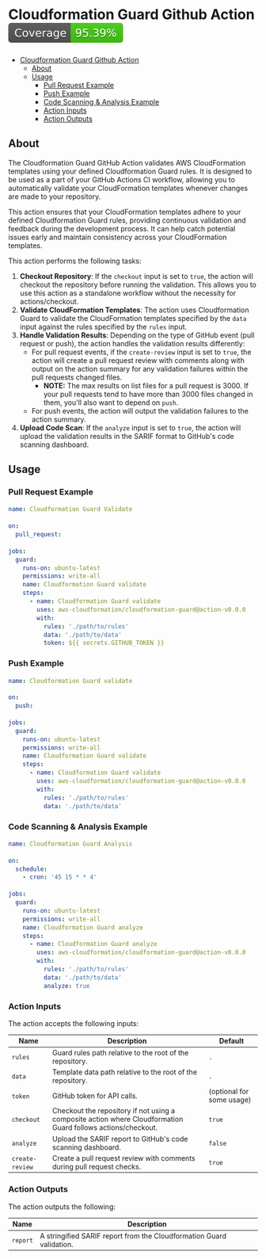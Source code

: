 # Cloudformation Guard Github Action [![Coverage](./badges/coverage.svg)](./badges/coverage.svg)

- [Cloudformation Guard Github Action ](#cloudformation-guard-github-action-)
  - [About](#about)
  - [Usage](#usage)
    - [Pull Request Example](#pull-request-example)
    - [Push Example](#push-example)
    - [Code Scanning \& Analysis Example](#code-scanning--analysis-example)
    - [Action Inputs](#action-inputs)
    - [Action Outputs](#action-outputs)

## About

The Cloudformation Guard GitHub Action validates AWS CloudFormation templates
using your defined Cloudformation Guard rules. It is designed to be used as a
part of your GitHub Actions CI workflow, allowing you to automatically validate
your CloudFormation templates whenever changes are made to your repository.

This action ensures that your CloudFormation templates adhere to your defined
Cloudformation Guard rules, providing continuous validation and feedback during
the development process. It can help catch potential issues early and maintain
consistency across your CloudFormation templates.

This action performs the following tasks:

1. **Checkout Repository**: If the `checkout` input is set to `true`, the action
   will checkout the repository before running the validation. This allows you
   to use this action as a standalone workflow without the necessity for
   actions/checkout.
2. **Validate CloudFormation Templates**: The action uses Cloudformation Guard
   to validate the CloudFormation templates specified by the `data` input
   against the rules specified by the `rules` input.
3. **Handle Validation Results**: Depending on the type of GitHub event (pull
   request or push), the action handles the validation results differently:
   - For pull request events, if the `create-review` input is set to `true`, the
     action will create a pull request review with comments along with output on
     the action summary for any validation failures within the pull requests
     changed files.
     - **NOTE:** The max results on list files for a pull request is 3000. If
       your pull requests tend to have more than 3000 files changed in them,
       you'll also want to depend on `push`.
   - For push events, the action will output the validation failures to the
     action summary.
4. **Upload Code Scan**: If the `analyze` input is set to `true`, the action
   will upload the validation results in the SARIF format to GitHub's code
   scanning dashboard.

## Usage

### Pull Request Example

```yaml
name: Cloudformation Guard Validate

on:
  pull_request:

jobs:
  guard:
    runs-on: ubuntu-latest
    permissions: write-all
    name: Cloudformation Guard validate
    steps:
      - name: Cloudformation Guard validate
        uses: aws-cloudformation/cloudformation-guard@action-v0.0.0
        with:
          rules: './path/to/rules'
          data: './path/to/data'
          token: ${{ secrets.GITHUB_TOKEN }}
```

### Push Example

```yaml
name: Cloudformation Guard validate

on:
  push:

jobs:
  guard:
    runs-on: ubuntu-latest
    permissions: write-all
    name: Cloudformation Guard validate
    steps:
      - name: Cloudformation Guard validate
        uses: aws-cloudformation/cloudformation-guard@action-v0.0.0
        with:
          rules: './path/to/rules'
          data: './path/to/data'
```

### Code Scanning & Analysis Example

```yaml
name: Cloudformation Guard Analysis

on:
  schedule:
    - cron: '45 15 * * 4'

jobs:
  guard:
    runs-on: ubuntu-latest
    permissions: write-all
    name: Cloudformation Guard analyze
    steps:
      - name: Cloudformation Guard analyze
        uses: aws-cloudformation/cloudformation-guard@action-v0.0.0
        with:
          rules: './path/to/rules'
          data: './path/to/data'
          analyze: true
```

### Action Inputs

The action accepts the following inputs:

| Name            | Description                                                                                                  | Default                   |
| --------------- | ------------------------------------------------------------------------------------------------------------ | ------------------------- |
| `rules`         | Guard rules path relative to the root of the repository.                                                     | `.`                       |
| `data`          | Template data path relative to the root of the repository.                                                   | `.`                       |
| `token`         | GitHub token for API calls.                                                                                  | (optional for some usage) |
| `checkout`      | Checkout the repository if not using a composite action where Cloudformation Guard follows actions/checkout. | `true`                    |
| `analyze`       | Upload the SARIF report to GitHub's code scanning dashboard.                                                 | `false`                   |
| `create-review` | Create a pull request review with comments during pull request checks.                                       | `true`                    |

### Action Outputs

The action outputs the following:

| Name     | Description                                                          |
| -------- | -------------------------------------------------------------------- |
| `report` | A stringified SARIF report from the Cloudformation Guard validation. |
